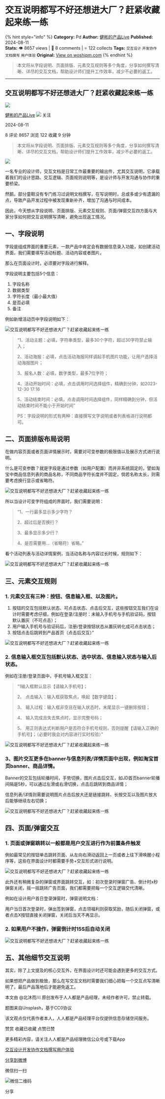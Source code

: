 # 交互说明都写不好还想进大厂？赶紧收藏起来练一练
{% hint style="info" %}
**Category:** Pd
**Author:** [健彬的产品Live](https://www.woshipm.com/u/780566)
**Published:** 2024-08-11  
**Stats:** 👁️ 8657 views | 💬 8 comments | ⭐ 122 collects
**Tags:** `交互设计` `开发协作` `文档撰写` `用户体验`
**Original:** [View on woshipm.com](https://www.woshipm.com/pd/6096269.html)
{% endhint %}
> 本文将从字段说明、页面排版、元素交互规则等多个角度，分享如何撰写清晰、详尽的交互文档，帮助设计师们提升工作效率，减少不必要的返工。

---

## 交互说明都写不好还想进大厂？赶紧收藏起来练一练

[![](https://image.woshipm.com/wp-files/2022/05/ohu0JlrN62JV6jwlH1mB.jpg!/both/72x72)](https://www.woshipm.com/u/780566)

[健彬的产品Live](https://www.woshipm.com/u/780566) ![](https://static.woshipm.com/tag/1101_1@2x.png) 关注

2024-08-11

8 评论 8657 浏览 122 收藏 9 分钟

> 本文将从字段说明、页面排版、元素交互规则等多个角度，分享如何撰写清晰、详尽的交互文档，帮助设计师们提升工作效率，减少不必要的返工。

![](https://image.woshipm.com/2023/04/13/2412bf56-d9ef-11ed-bd74-00163e0b5ff3.jpg)

一名专业的设计师，交互文档是日常工作最重要的输出件，尤其交互说明，它承载着我们的设计思路、交互逻辑、页面规则说明等，是设计师与开发沟通与协作的重要桥梁。

然鹅，部分童鞋没有专门练习过说明文档撰写，在写说明时，总或多或少有遗漏的点，导致产品开发过程中被发现重新补齐，增加了沟通与时间成本。

因此，今天想从字段说明、页面排版、元素交互规则、页面/弹窗交互四方面与大家分享如何把交互说明撰写清晰，避免出现返工情况。

## 一、字段说明

字段是组成界面的重要元素，一款产品中肯定会有数据信息录入功能，如创建活动界面，我们需要填写活动标题、活动内容或者图片。

那么在页面设计时，必须要对字段进行解释。

字段说明主要包括5个信息：

1.  字段名称
2.  数据类型
3.  字符长度（最小最大值）
4.  是否必填
5.  备注

例如新增活动页中字段说明如下：

![交互说明都写不好还想进大厂？赶紧收藏起来练一练](https://image.woshipm.com/wp-files/2024/08/N4ZxQVEF6tkqP2lyZsn3.png)

> “1、活动主题：必填，字符串类型，最多30个字符，超过30字符禁止输入；
> 
> 2、活动海报：必填，点击活动海报同样调起手机图片功能，让用户选择活动海报图片；
> 
> 3、报名人数：必填，数字类型，最多7位字符；
> 
> 4、活动开始时间：必填，点击调用时间选择组件，精确到分钟，如2023-12-30 17:16
> 
> 5、活动结束时间：必填，点击调用时间选择组件，同样精确到分钟，但活动结束时间不能小于开始时间”
> 
> PS：字段说明的形式有两种：直接撰写文字说明或者列表格进行说明都可。

## 二、页面排版布局说明

在做内容页面或者页面详情展示时，需要对可变参数的极限值以及展示方式进行说明。

什么是可变参数？就是字段是通过参数（如用户配置）而并非系统固定的，譬如淘宝中商品信息列表的商品名称，不同商品字符长度并不固定，倘若名称太长，则需要考虑换行显示或省略符。

![交互说明都写不好还想进大厂？赶紧收藏起来练一练](https://image.woshipm.com/wp-files/2024/08/7q7TuNVLUp1ZcPMsqwBO.png)

所以当设计可变字符组成的界面时，我们需要说明：

> “1、一行最多显示多少字符？
> 
> 2、超过后是否换行？
> 
> 3、最多显示多少行？
> 
> 4、是否需要用…（省略符）省略。”

看个活动列表与活动详情案例，当活动名称与内容过长时候，规则如下：

![交互说明都写不好还想进大厂？赶紧收藏起来练一练](https://image.woshipm.com/wp-files/2024/08/2xaxlcwyrsL8gLbcRPAb.png)

## 三、元素交互规则

### 1\. 元素交互有三种：按钮、信息输入框、以及图片。

1.  按钮的交互包括默认状态、可点击状态、点击后交互，这些按钮交互我们在设计时需要考虑仔细，例如在登录/注册时：未输入手机号与手机验证码，按钮默认置灰（不可点击）；
2.  用户输入手机号与验证码后，注册/登录按钮状态从置灰转化成可点击状态；
3.  按钮点击后跳转到产品首页（点击后交互）”

![交互说明都写不好还想进大厂？赶紧收藏起来练一练](https://image.woshipm.com/wp-files/2024/08/g8nluyHWixe6YTSac5P0.png)

### 2\. 信息输入框交互包括默认状态、选中状态、信息输入状态与输入后状态。

例如在注册/登录页面中，手机号输入框交互：

> “1输入框默认显示【请输入手机号】；
> 
> 2、 点击输入：输入框获取焦点，唤起【数字键盘】；
> 
> 3、 输入过程：输入框非空且在输入状态时，末尾显示一键删除按钮；
> 
> 4、 输入完成且失去焦点时，显示完整号码；
> 
> 5、 用正则表达式判断用户是否符合手机号规则，否则提醒【请输入正确的手机号】；（必要时我会对内容进行实时校验）”

![交互说明都写不好还想进大厂？赶紧收藏起来练一练](https://image.woshipm.com/wp-files/2024/08/5vTzCJRUQLQd1UJ9cChI.png)

### 3、图片交互更多在banner与信息列表/详情页面中出现，例如淘宝首页banner、商品详情。

Banner的交互包括轮播时间，手势切换，图片点击后交互，如JD首页banner轮播间隔是5秒，可以通过左滑或右滑切换，点击后跳转到商品详情；

信息列表/详情则需要说明图片点击后放大还是链接跳转、长按交互以及图片放大后能够继续左右切换；

![交互说明都写不好还想进大厂？赶紧收藏起来练一练](https://image.woshipm.com/wp-files/2024/08/YblG9DsZTBF0SrWevV2m.png)

## 四、页面/弹窗交互

### 1\. 页面或弹窗跳转以一般都是用户交互进行作为前置条件触发

例如最常见的按钮单击跳转页面、从左向右滑动返回上一页或者上往下滑唤醒小程序等，这些在界面设计时都需要手势+交互形式进行说明。

![交互说明都写不好还想进大厂？赶紧收藏起来练一练](https://image.woshipm.com/wp-files/2024/08/NFD7r4ZtuGiGxukquTN5.png)

此外还有稍微复杂的弹窗或界面跳转交互，如：初次登录时弹窗广告、倒计时x秒弹窗关闭，摇一摇跳转广告页面，我们都需要把每一个交互逻辑交代清晰。

例如在设计用户首日登录弹窗时，弹窗说明文档：

用户当日首次登录时，弹出签到弹窗，点击领福利则获取奖励，随后关闭弹窗，或者点击X按钮直接关闭弹窗，关闭后当天不再显示。

### 2\. 如果用户不操作，弹窗倒计时15S后自动关闭

![交互说明都写不好还想进大厂？赶紧收藏起来练一练](https://image.woshipm.com/wp-files/2024/08/cOBTcHi8R1b1NmQSgNLt.png)

## 五、其他细节交互说明

其实，除了上文提及的核心交互外，在界面设计时还可能会遇到更多的交互方式。

如果想把产品做到极致，那么在写交互文档时需要我们细心把每一个交互点写清晰明了，最后产品落地后才能避免返工。

本文由 @北沐而川 原创发布于人人都是产品经理，未经作者许可，禁止转载。

题图来自Unsplash，基于CC0协议

该文观点仅代表作者本人，人人都是产品经理平台仅提供信息存储空间服务。

赞赏 收藏已收藏 点赞已赞

更多精彩内容，请关注人人都是产品经理微信公众号或下载App

[交互设计](https://www.woshipm.com/tag/%e4%ba%a4%e4%ba%92%e8%ae%be%e8%ae%a1)[开发协作](https://www.woshipm.com/tag/%e5%bc%80%e5%8f%91%e5%8d%8f%e4%bd%9c)[文档撰写](https://www.woshipm.com/tag/%e6%96%87%e6%a1%a3%e6%92%b0%e5%86%99)[用户体验](https://www.woshipm.com/tag/ue)

[分享到微博](https://service.weibo.com/share/share.php?appkey=2775287854&title=交互说明都写不好还想进大厂？赶紧收藏起来练一练&url=https://www.woshipm.com/pd/6096269.html&pic=https://image.woshipm.com/2023/04/13/2412bf56-d9ef-11ed-bd74-00163e0b5ff3.jpg)

微信扫一扫

![微信二维码](https://api.pwmqr.com/qrcode/create/?url=https://www.woshipm.com/pd/6096269.html)

分享